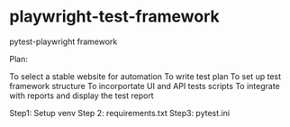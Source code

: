 # playwright-test-framework
pytest-playwright framework

Plan:

To select a stable website for automation
To write test plan 
To set up test framework structure 
To incorportate UI and API tests scripts
To integrate with reports and display the test report

Step1: Setup venv
Step 2: requirements.txt
Step3: pytest.ini
